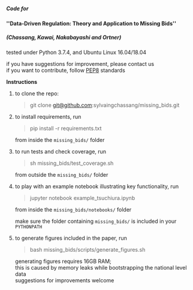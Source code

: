 ##### Code for 
#### ''Data-Driven Regulation: Theory and Application to Missing Bids'' 
##### (Chassang, Kawai, Nakabayashi and Ortner)

tested under Python 3.7.4, and Ubuntu Linux 16.04/18.04

if you have suggestions for improvement, please contact us  
if you want to contribute, follow [PEP8](https://www.python.org/dev/peps/pep-0008/) standards


**Instructions**
1. to clone the repo:

    > git clone git@github.com:sylvaingchassang/missing_bids.git

1. to install requirements, run
    > pip install -r requirements.txt

    from inside the `missing_bids/` folder

1. to run tests and check coverage, run
    > sh missing_bids/test_coverage.sh
    
    from outside the `missing_bids/` folder
    
1. to play with an example notebook illustrating key functionality, run
    > jupyter notebook example_tsuchiura.ipynb
    
    from inside the `missing_bids/notebooks/` folder
    
    make sure the folder containing `missing_bids/` is included in your `PYTHONPATH`

1. to generate figures included in the paper, run
    > bash missing_bids/scripts/generate_figures.sh 
    
    generating figures requires 16GB RAM;  
    this is caused by memory leaks while bootstrapping the national level data   
    suggestions for improvements welcome
